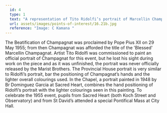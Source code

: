 ```yaml
---
  id: 4
  type: 1
  text: "A representation of Tito Ridolfi’s portrait of Marcellin Champagnat that hangs in the Marist Provincial House at Sacred Heart College. "
  url: assets/images/points-of-interest/16.21b.jpg
  reference: "Image: C Kamana "
---
```

The Beatification of Champagnat was proclaimed by Pope Pius XII on 29 May 1955; from then Champagnat was afforded the title of the 'Blessed' Marcellin Champagnat. Artist Tito Ridolfi was commissioned to paint an official portrait of Champagnat for this event, but he lost his sight during work on the piece and as it was unfinished, the portrait was never officially released by the Marist Brothers. The Provincial House portrait is very similar to Ridolfi’s portrait, bar the positioning of Champagnat’s hands and the lighter overall colourings used. In the Chapel, a portrait painted in 1948 by Br Dominguez Garcia at Sacred Heart, combines the hand positioning of Ridolfi’s portrait with the lighter colourings seen in this painting. To celebrate the 1955 event, pupils from Sacred Heart (both Koch Street and Observatory) and from St David’s attended a special Pontifical Mass at City Hall. 
      